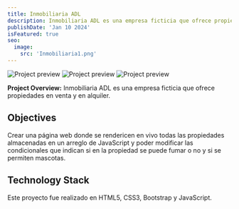 ```yaml
---
title: Inmobiliaria ADL
description: Inmobiliaria ADL es una empresa ficticia que ofrece propiedades en venta y en alquiler.
publishDate: 'Jan 10 2024'
isFeatured: true
seo:
  image:
    src: 'Inmobiliaria1.png'
---
```


![Project preview](/Inmobiliaria1.png)
![Project preview](/Inmobiliaria2.png)
![Project preview](/Inmobiliaria3.png)

**Project Overview:**
Inmobiliaria ADL es una empresa ficticia que ofrece propiedades en venta y en alquiler.

## Objectives

Crear una página web donde se rendericen en vivo todas las propiedades almacenadas en un arreglo de JavaScript y poder modificar las condicionales que indican si en la propiedad se puede fumar o no y si se permiten mascotas.

## Technology Stack

Este proyecto fue realizado en HTML5, CSS3, Bootstrap y JavaScript.

